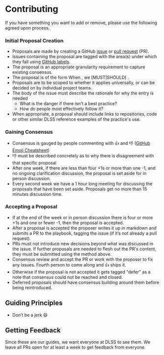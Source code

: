 # Contributing

If you have something you want to add or remove, please use the following agreed upon process.

### Initial Proposal Creation
 - Proposals are made by creating a GitHub [issue](https://help.github.com/articles/creating-an-issue/) or [pull request](https://help.github.com/articles/creating-a-pull-request/) (PR).
 - Issues containing the proposal are tagged with the area(s) under which they fall using [GitHub labels](https://github.com/sul-dlss/DeveloperPlaybook/labels).
 - The proposal is an appropriate granularity requirement to capture existing consensus.
 - The proposal is of the form When <doing activity>, we [MUST|SHOULD] <use described approach>.
 - Proposals are to be scoped to whether it applies universally, or can be decided on by individual project teams.
 - The body of the issue must describe the rationale for why the entry is needed
   - What is the danger if there isn't a best practice?
   - How do people most effectively follow it?
 - When appropriate, a proposal should include links to repositories, code or other similar DLSS reference examples of the practice's use. 
  
### Gaining Consensus
 - Consensus is gauged by people commenting with :+1: and :-1: ([GitHub Emoji Cheatsheet](http://www.emoji-cheat-sheet.com/))
 - :-1: must be described concretely as to why there is disagreement with that specific proposal
 - After one week, if there are less than four +1s or more than one -1, and no ongoing clarification discussion, the proposal is set aside for in person discussion.
 - Every second week we have a 1 hour long meeting for discussing the proposals that have been set aside.  Proposals get no more than 15 minutes discussion time.

### Accepting a Proposal
 - If at the end of the week or in person discussion there is four or more +1s and one or fewer -1, then the proposal is accepted.
 - After a proposal is accepted the proposer writes it up in markdown and submits a PR to the playbook, tagging the issue (if it’s not already a pull request).
 - PRs must not introduce new decisions beyond what was discussed in the issue.  If further proposals are needed to flesh out the PR's content, they must be submitted using the method above.
 - Consensus review and accept the PR or work with the proposer to fix any issues. Fourth person to come along and :+1: ships it.
 - Otherwise if the proposal is not accepted it gets tagged "defer" as a note that consensus could not be reached and closed.
 - Deferred proposals should have consensus building around them before being reintroduced.

## Guiding Principles

 - Don’t be a jerk :smiley:

## Getting Feedback

Since these are our guides, we want everyone at DLSS to see them. We leave all PRs open for at least a week to get feedback from everyone.
